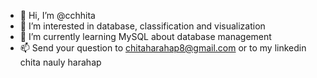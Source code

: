 - 👋 Hi, I’m @cchhita
- 👀 I’m interested in database, classification and visualization 
- 🌱 I’m currently learning MySQL about database management
- 📫 Send your question to chitaharahap8@gmail.com or to my linkedin chita nauly harahap

<!---
cchhita/cchhita is a ✨ special ✨ repository because its `README.md` (this file) appears on your GitHub profile.
You can click the Preview link to take a look at your changes.
--->

